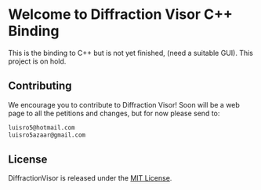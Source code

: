# Welcome to Diffraction Visor C++ Binding

This is the binding to C++ but is not yet finished, (need a suitable GUI). This project is on hold.

## Contributing

We encourage you to contribute to Diffraction Visor! Soon will be a web page
to all the petitions and changes, but for now please send to:
```bash
luisro5@hotmail.com
luisro5azaar@gmail.com
```


## License

DiffractionVisor is released under the [MIT License](https://opensource.org/licenses/MIT).
